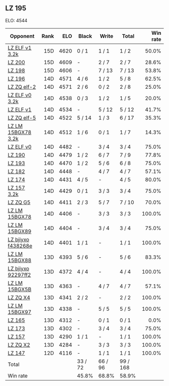 ## LZ 195 ##

ELO: 4544

Opponent | Rank | ELO | Black | Write | Total | Win rate
---------|-----:|----:|-------|-------|-------|-------:
[LZ ELF v1 3.2k](LZ%20ELF%20v1%203.2k.md) | 15D | 4620 | 0 / 1 | 1 / 1 | 1 / 2 | 50.0%
[LZ 200](LZ%20200.md) | 15D | 4609 | - | 2 / 7 | 2 / 7 | 28.6%
[LZ 198](LZ%20198.md) | 15D | 4606 | - | 7 / 13 | 7 / 13 | 53.8%
[LZ 196](LZ%20196.md) | 14D | 4571 | 4 / 6 | 1 / 2 | 5 / 8 | 62.5%
[LZ ZQ elf-2](LZ%20ZQ%20elf-2.md) | 14D | 4571 | 2 / 6 | 0 / 2 | 2 / 8 | 25.0%
[LZ ELF v0 3.2k](LZ%20ELF%20v0%203.2k.md) | 14D | 4538 | 0 / 3 | 1 / 2 | 1 / 5 | 20.0%
[LZ ELF v1](LZ%20ELF%20v1.md) | 14D | 4534 | - | 5 / 12 | 5 / 12 | 41.7%
[LZ ZQ elf-5](LZ%20ZQ%20elf-5.md) | 14D | 4522 | 5 / 14 | 1 / 3 | 6 / 17 | 35.3%
[LZ LM 15BGX78 3.2k](LZ%20LM%2015BGX78%203.2k.md) | 14D | 4512 | 1 / 6 | 0 / 1 | 1 / 7 | 14.3%
[LZ ELF v0](LZ%20ELF%20v0.md) | 14D | 4482 | - | 3 / 4 | 3 / 4 | 75.0%
[LZ 190](LZ%20190.md) | 14D | 4479 | 1 / 2 | 6 / 7 | 7 / 9 | 77.8%
[LZ 193](LZ%20193.md) | 14D | 4470 | 1 / 2 | 5 / 6 | 6 / 8 | 75.0%
[LZ 182](LZ%20182.md) | 14D | 4448 | - | 4 / 7 | 4 / 7 | 57.1%
[LZ 174](LZ%20174.md) | 14D | 4431 | 4 / 5 | - | 4 / 5 | 80.0%
[LZ 157 3.2k](LZ%20157%203.2k.md) | 14D | 4429 | 0 / 1 | 3 / 3 | 3 / 4 | 75.0%
[LZ ZQ G5](LZ%20ZQ%20G5.md) | 14D | 4411 | 2 / 3 | 5 / 7 | 7 / 10 | 70.0%
[LZ LM 15BGX78](LZ%20LM%2015BGX78.md) | 14D | 4406 | - | 3 / 3 | 3 / 3 | 100.0%
[LZ LM 15BGX89](LZ%20LM%2015BGX89.md) | 14D | 4404 | - | 3 / 4 | 3 / 4 | 75.0%
[LZ bjiyxo f438268e](LZ%20bjiyxo%20f438268e.md) | 14D | 4401 | 1 / 1 | - | 1 / 1 | 100.0%
[LZ LM 15BGX88](LZ%20LM%2015BGX88.md) | 13D | 4393 | 5 / 6 | - | 5 / 6 | 83.3%
[LZ bjiyxo 92297ff2](LZ%20bjiyxo%2092297ff2.md) | 13D | 4372 | 4 / 4 | - | 4 / 4 | 100.0%
[LZ LM 15BGX5B](LZ%20LM%2015BGX5B.md) | 13D | 4363 | - | 4 / 7 | 4 / 7 | 57.1%
[LZ ZQ X4](LZ%20ZQ%20X4.md) | 13D | 4341 | 2 / 2 | - | 2 / 2 | 100.0%
[LZ LM 15BGX97](LZ%20LM%2015BGX97.md) | 13D | 4338 | - | 5 / 5 | 5 / 5 | 100.0%
[LZ 165](LZ%20165.md) | 13D | 4312 | - | 0 / 1 | 0 / 1 | 0.0%
[LZ 173](LZ%20173.md) | 13D | 4302 | - | 3 / 4 | 3 / 4 | 75.0%
[LZ 157](LZ%20157.md) | 13D | 4290 | 1 / 1 | - | 1 / 1 | 100.0%
[LZ ZQ X2](LZ%20ZQ%20X2.md) | 13D | 4284 | - | 3 / 3 | 3 / 3 | 100.0%
[LZ 147](LZ%20147.md) | 12D | 4116 | - | 1 / 1 | 1 / 1 | 100.0%
Total | | | 33 / 72 | 66 / 96 | 99 / 168 | 
Win rate| | | 45.8% | 68.8% | 58.9% | 
